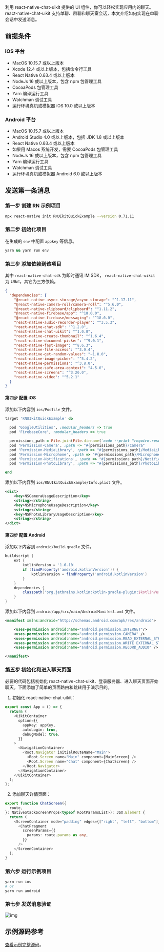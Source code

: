 利用 react-native-chat-uikit 提供的 UI 组件，你可以轻松实现应用内的聊天。react-native-chat-uikit 支持单聊、群聊和聊天室会话，本文介绍如何实现在单聊会话中发送消息。

## 前提条件

### iOS 平台

- MacOS 10.15.7 或以上版本
- Xcode 12.4 或以上版本，包括命令行工具
- React Native 0.63.4 或以上版本
- NodeJs 16 或以上版本，包含 npm 包管理工具
- CocoaPods 包管理工具
- Yarn 编译运行工具
- Watchman 调试工具
- 运行环境真机或模拟器 iOS 10.0 或以上版本

### Android 平台   

- MacOS 10.15.7 或以上版本
- Android Studio 4.0 或以上版本，包括 JDK 1.8 或以上版本
- React Native 0.63.4 或以上版本
- 如果用 Macos 系统开发，需要 CocoaPods 包管理工具
- NodeJs 16 或以上版本，包含 npm 包管理工具
- Yarn 编译运行工具
- Watchman 调试工具
- 运行环境真机或模拟器 Android 6.0 或以上版本

## 发送第一条消息

### 第一步 创建 RN 示例项目

```sh
npx react-native init RNUIkitQuickExample --version 0.71.11  
``` 

### 第二步 初始化项目

在生成的 `env` 中配置 `appkey` 等信息。

```sh
yarn && yarn run env
```

### 第三步 添加依赖到该项目

其中 `react-native-chat-sdk` 为即时通讯 IM SDK， `react-native-chat-uikit` 为 UIkit，其它为三方依赖。

```json
{
  "dependencies": {
    "@react-native-async-storage/async-storage": "^1.17.11",
    "@react-native-camera-roll/camera-roll": "^5.6.0",
    "@react-native-clipboard/clipboard": "^1.11.2",
    "@react-native-firebase/app": "^18.0.0",
    "@react-native-firebase/messaging": "^18.0.0",
    "react-native-audio-recorder-player": "^3.5.3",
    "react-native-chat-sdk": "^1.2.0",
    "react-native-chat-uikit": "^1.0.0",
    "react-native-create-thumbnail": "^1.6.4",
    "react-native-document-picker": "^9.0.1",
    "react-native-fast-image": "^8.6.3",
    "react-native-file-access": "^3.0.4",
    "react-native-get-random-values": "~1.8.0",
    "react-native-image-picker": "^5.4.2",
    "react-native-permissions": "^3.8.0",
    "react-native-safe-area-context": "4.5.0",
    "react-native-screens": "^3.20.0",
    "react-native-video": "^5.2.1"
  }
}
```

#### 第四步 配置 iOS

添加以下内容到 `ios/Podfile` 文件。

```ruby
target 'RNUIkitQuickExample' do

  pod 'GoogleUtilities', :modular_headers => true
  pod 'FirebaseCore', :modular_headers => true

  permissions_path = File.join(File.dirname(`node --print "require.resolve('react-native-permissions/package.json')"`), "ios")
  pod 'Permission-Camera', :path => "#{permissions_path}/Camera"
  pod 'Permission-MediaLibrary', :path => "#{permissions_path}/MediaLibrary"
  pod 'Permission-Microphone', :path => "#{permissions_path}/Microphone"
  pod 'Permission-Notifications', :path => "#{permissions_path}/Notifications"
  pod 'Permission-PhotoLibrary', :path => "#{permissions_path}/PhotoLibrary"

end

```

添加以下内容到 `ios/RNUIkitQuickExample/Info.plist` 文件。

```xml
<dict>
	<key>NSCameraUsageDescription</key>
	<string></string>
	<key>NSMicrophoneUsageDescription</key>
	<string></string>
	<key>NSPhotoLibraryUsageDescription</key>
	<string></string>
</dict>
```

#### 第四步 配置 Android

添加以下内容到 `android/build.gradle` 文件。

```groovy
buildscript {
    ext {
        kotlinVersion = '1.6.10'
        if (findProperty('android.kotlinVersion')) {
            kotlinVersion = findProperty('android.kotlinVersion')
        }
    }
    dependencies {
        classpath("org.jetbrains.kotlin:kotlin-gradle-plugin:$kotlinVersion")
    }
}
```

添加以下内容到 `android/app/src/main/AndroidManifest.xml` 文件。

```xml
<manifest xmlns:android="http://schemas.android.com/apk/res/android">

    <uses-permission android:name="android.permission.INTERNET"/>
    <uses-permission android:name="android.permission.CAMERA" />
    <uses-permission android:name="android.permission.READ_EXTERNAL_STORAGE" />
    <uses-permission android:name="android.permission.WRITE_EXTERNAL_STORAGE" />
    <uses-permission android:name="android.permission.RECORD_AUDIO" />

</manifest>
```

### 第五步 初始化和进入聊天页面

必要的代码包括初始化 react-native-chat-uikit、登录服务器、进入聊天页面开始聊天。下面添加了简单的页面路由和跳转用于演示目的。

1. 初始化 react-native-chat-uikit：

```typescript
export const App = () => {
  return (
    <UikitContainer
      option={{
        appKey: appKey,
        autoLogin: true,    
        debugModel: true,
      }}
    >
      <NavigationContainer>
        <Root.Navigator initialRouteName="Main">
          <Root.Screen name="Main" component={MainScreen} />
          <Root.Screen name="Chat" component={ChatScreen} />
        </Root.Navigator>
      </NavigationContainer>
    </UikitContainer>
  );
};
```

2. 添加聊天详情页面：

```typescript
export function ChatScreen({
  route,
}: NativeStackScreenProps<typeof RootParamsList>): JSX.Element {
  return (
    <ScreenContainer mode="padding" edges={["right", "left", "bottom"]}>
      <ChatFragment
        screenParams={{
          params: route.params as any,
        }}
      />
    </ScreenContainer>
  );
}
```

### 第六步 运行示例项目

```sh
yarn run ios
# or
yarn run android
```

### 第七步 发送消息验证

![img](@static/images/rnuikit/uikit_quick_start.png)

## 示例源码参考

[查看示例完整源码](https://github.com/easemob/react-native-chat-library/tree/dev/examples/uikit-quick-start)。
